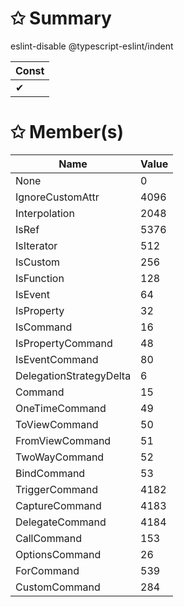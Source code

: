 # &#10025; Summary

eslint-disable @typescript-eslint/indent

| Const                        |
|------------------------------|
| ✔ |

# &#10025; Member(s)

| Name                                      | Value         |
|-------------------------------------------|---------------|
| None | 0 |
| IgnoreCustomAttr | 4096 |
| Interpolation | 2048 |
| IsRef | 5376 |
| IsIterator | 512 |
| IsCustom | 256 |
| IsFunction | 128 |
| IsEvent | 64 |
| IsProperty | 32 |
| IsCommand | 16 |
| IsPropertyCommand | 48 |
| IsEventCommand | 80 |
| DelegationStrategyDelta | 6 |
| Command | 15 |
| OneTimeCommand | 49 |
| ToViewCommand | 50 |
| FromViewCommand | 51 |
| TwoWayCommand | 52 |
| BindCommand | 53 |
| TriggerCommand | 4182 |
| CaptureCommand | 4183 |
| DelegateCommand | 4184 |
| CallCommand | 153 |
| OptionsCommand | 26 |
| ForCommand | 539 |
| CustomCommand | 284 |